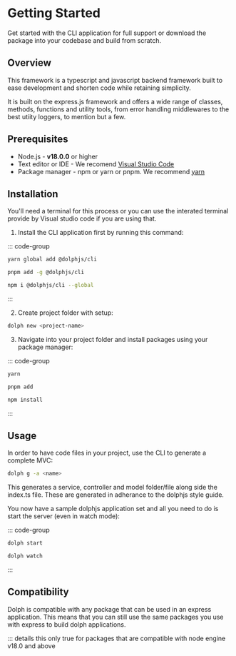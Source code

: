 # Getting Started

Get started with the CLI application for full support or download the package into your codebase and build from scratch.

## Overview

This framework is a typescript and javascript backend framework built to ease development and shorten code while retaining simplicity.

It is built on the express.js framework and offers a wide range of classes, methods, functions and utility tools, from error handling middlewares to the best utiity loggers, to mention but a few.

## Prerequisites

- Node.js - **v18.0.0** or higher
- Text editor or IDE - We recomend [Visual Studio Code](https://code.visualstudio.com)
- Package manager - npm or yarn or pnpm. We recommend [yarn](https://yarnpkg.com/)

## Installation

You'll need a terminal for this process or you can use the interated terminal provide by Visual studio code if you are using that.

1. Install the CLI application first by running this command:

::: code-group

```sh [yarn]
yarn global add @dolphjs/cli
```

```sh [pnpm]
pnpm add -g @dolphjs/cli
```

```sh [npm]
npm i @dolphjs/cli --global
```

:::

2. Create project folder with setup:

```sh
dolph new <project-name>
```

3. Navigate into your project folder and install packages using your package manager:

::: code-group

```sh [yarn]
yarn
```

```sh [pnpm]
pnpm add
```

```sh [npm]
npm install
```

:::

## Usage

In order to have code files in your project, use the CLI to generate a complete MVC:

```sh
dolph g -a <name>
```

This generates a service, controller and model folder/file along side the index.ts file. These are generated in adherance to the dolphjs style guide.

You now have a sample dolphjs application set and all you need to do is start the server (even in watch mode):

::: code-group

```sh [start]
dolph start
```

```sh [watch]
dolph watch
```

:::

## Compatibility

Dolph is compatible with any package that can be used in an express application. This means that you can still use the same packages you use with express to build dolph applications.

::: details this only true for packages that are compatible with node engine v18.0 and above
